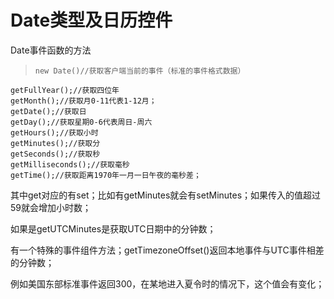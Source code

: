 # Date类型及日历控件
Date事件函数的方法

>     new Date()//获取客户端当前的事件（标准的事件格式数据）
    getFullYear();//获取四位年
    getMonth();//获取月0-11代表1-12月；
    getDate();//获取日
    getDay();//获取星期0-6代表周日-周六
    getHours();//获取小时
    getMinutes();//获取分
    getSeconds();//获取秒
    getMilliseconds();//获取毫秒
    getTime();//获取距离1970年一月一日午夜的毫秒差；
其中get对应的有set；比如有getMinutes就会有setMinutes；如果传入的值超过59就会增加小时数；

如果是getUTCMinutes是获取UTC日期中的分钟数；

有一个特殊的事件组件方法；getTimezoneOffset()返回本地事件与UTC事件相差的分钟数；

例如美国东部标准事件返回300，在某地进入夏令时的情况下，这个值会有变化；